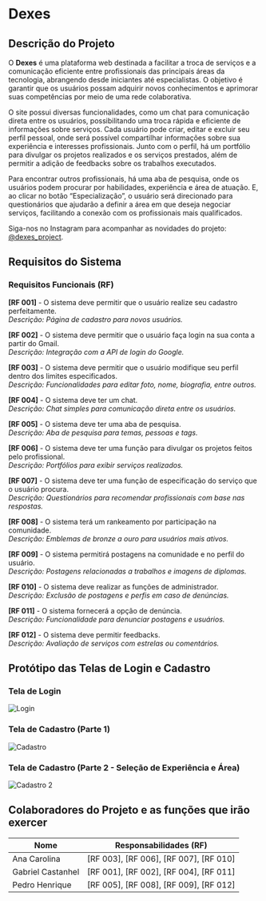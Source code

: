 # Dexes

## Descrição do Projeto

O **Dexes** é uma plataforma web destinada a facilitar a troca de serviços e a comunicação eficiente entre profissionais das principais áreas da tecnologia, abrangendo desde iniciantes até especialistas. O objetivo é garantir que os usuários possam adquirir novos conhecimentos e aprimorar suas competências por meio de uma rede colaborativa.

O site possui diversas funcionalidades, como um chat para comunicação direta entre os usuários, possibilitando uma troca rápida e eficiente de informações sobre serviços. Cada usuário pode criar, editar e excluir seu perfil pessoal, onde será possível compartilhar informações sobre sua experiência e interesses profissionais. Junto com o perfil, há um portfólio para divulgar os projetos realizados e os serviços prestados, além de permitir a adição de feedbacks sobre os trabalhos executados.

Para encontrar outros profissionais, há uma aba de pesquisa, onde os usuários podem procurar por habilidades, experiência e área de atuação. E, ao clicar no botão “Especialização”, o usuário será direcionado para questionários que ajudarão a definir a área em que deseja negociar serviços, facilitando a conexão com os profissionais mais qualificados.

Siga-nos no Instagram para acompanhar as novidades do projeto: [@dexes_project](https://www.instagram.com/dexes_project?igsh=MXg1NzM1cG9icDRwMA==).

## Requisitos do Sistema

### Requisitos Funcionais (RF)

 **[RF 001]** - O sistema deve permitir que o usuário realize seu cadastro perfeitamente.  
  *Descrição: Página de cadastro para novos usuários.*

  **[RF 002]** - O sistema deve permitir que o usuário faça login na sua conta a partir do Gmail.  
  *Descrição: Integração com a API de login do Google.*

 **[RF 003]** - O sistema deve permitir que o usuário modifique seu perfil dentro dos limites especificados.  
  *Descrição: Funcionalidades para editar foto, nome, biografia, entre outros.*

  **[RF 004]** - O sistema deve ter um chat.  
  *Descrição: Chat simples para comunicação direta entre os usuários.*

  **[RF 005]** - O sistema deve ter uma aba de pesquisa.  
  *Descrição: Aba de pesquisa para temas, pessoas e tags.*

 **[RF 006]** - O sistema deve ter uma função para divulgar os projetos feitos pelo profissional.  
  *Descrição: Portfólios para exibir serviços realizados.*

 **[RF 007]** - O sistema deve ter uma função de especificação do serviço que o usuário procura.  
  *Descrição: Questionários para recomendar profissionais com base nas respostas.*

 **[RF 008]** - O sistema terá um rankeamento por participação na comunidade.  
  *Descrição: Emblemas de bronze a ouro para usuários mais ativos.*

  **[RF 009]** - O sistema permitirá postagens na comunidade e no perfil do usuário.  
  *Descrição: Postagens relacionadas a trabalhos e imagens de diplomas.*

 **[RF 010]** - O sistema deve realizar as funções de administrador.  
  *Descrição: Exclusão de postagens e perfis em caso de denúncias.*

 **[RF 011]** - O sistema fornecerá a opção de denúncia.  
  *Descrição: Funcionalidade para denunciar postagens e usuários.*

 **[RF 012]** - O sistema deve permitir feedbacks.  
  *Descrição: Avaliação de serviços com estrelas ou comentários.*

## Protótipo das Telas de Login e Cadastro

### Tela de Login
![Login](Login.png)

### Tela de Cadastro (Parte 1)
![Cadastro](Cadastro.png)

### Tela de Cadastro (Parte 2 - Seleção de Experiência e Área)
![Cadastro 2](Cadastro_2.png)

## Colaboradores do Projeto e as funções que irão exercer

| Nome             | Responsabilidades (RF)                     |
|------------------|--------------------------------------------|
| Ana Carolina     | [RF 003], [RF 006], [RF 007], [RF 010]    |
| Gabriel Castanhel| [RF 001], [RF 002], [RF 004], [RF 011]    |
| Pedro Henrique   | [RF 005], [RF 008], [RF 009], [RF 012]    |
